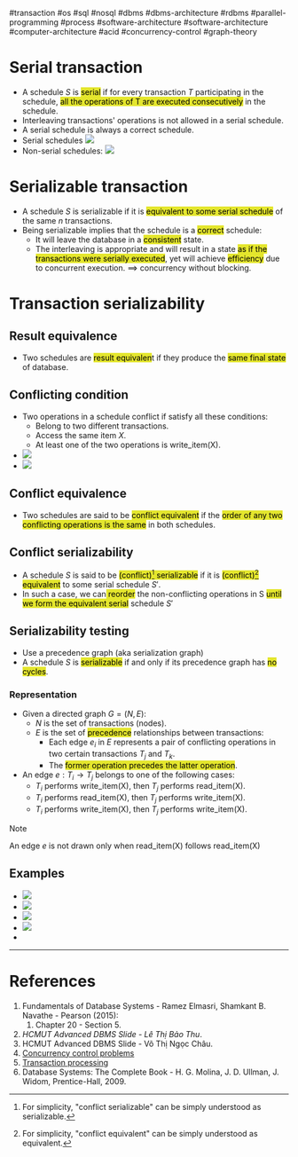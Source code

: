 #transaction #os #sql #nosql #dbms #dbms-architecture #rdbms #parallel-programming #process 
#software-architecture #software-architecture #computer-architecture  #acid #concurrency-control #graph-theory 

# Serial transaction
- A schedule $S$ is <mark style="background: #e4e62d;">serial</mark> if for every transaction $T$ participating in the schedule, <mark style="background: #e4e62d;">all the operations of T are executed consecutively</mark> in the schedule.
- Interleaving transactions' operations is not allowed in a serial schedule.
- A serial schedule is always a correct schedule.
- Serial schedules ![](Pasted%20image%2020241209142213.png)
- Non-serial schedules: ![](Pasted%20image%2020241209142236.png)
# Serializable transaction
- A schedule $S$ is serializable if it is <mark style="background: #e4e62d;">equivalent to some serial schedule</mark> of the same $n$ transactions.
- Being serializable implies that the schedule is a <mark style="background: #e4e62d;">correct</mark> schedule:
	- It will leave the database in a <mark style="background: #e4e62d;">consistent</mark> state.
	- The interleaving is appropriate and will result in a state <mark style="background: #e4e62d;">as if the transactions were serially executed</mark>, yet will achieve <mark style="background: #e4e62d;">efficiency</mark> due to concurrent execution. $\implies$ concurrency without blocking.
# Transaction serializability
## Result equivalence
- Two schedules are <mark style="background: #e4e62d;">result equivalen</mark>t if they produce the <mark style="background: #e4e62d;">same final state</mark> of database.
## Conflicting condition
- Two operations in a schedule conflict if satisfy all these conditions:
	- Belong to two different transactions.
	- Access the same item $X$.
	- At least one of the two operations is write_item(X).
- ![](Pasted%20image%2020241209093540.png)
- ![](Pasted%20image%2020241209093840.png)

## Conflict equivalence
-  Two schedules are said to be <mark style="background: #e4e62d;">conflict equivalent</mark> if the <mark style="background: #e4e62d;">order of any two conflicting operations is the same</mark> in both schedules.
## Conflict serializability
- A schedule $S$ is said to be <mark style="background: #e4e62d;">(conflict)[^1] serializable</mark> if it is <mark style="background: #e4e62d;">(conflict)[^2] equivalent</mark> to some serial schedule $S'$.
- In such a case, we can<mark style="background: #e4e62d;"> reorder</mark> the non-conflicting operations in S <mark style="background: #e4e62d;">until we form the equivalent serial</mark> schedule $S'$

## Serializability testing
- Use a precedence graph (aka serialization graph)
- A schedule $S$ is <mark style="background: #e4e62d;">serializable</mark> if and only if its precedence graph has <mark style="background: #e4e62d;">no cycles</mark>.
### Representation
- Given a directed graph $G=(N,E)$:
	- $N$ is the set of transactions (nodes).
	- $E$ is the set of <mark style="background: #e4e62d;">precedence</mark> relationships between transactions:
		- Each edge $e_i$ in $E$ represents a pair of conflicting operations in two certain transactions $T_j$ and $T_k$. 
		- The <mark style="background: #e4e62d;">former operation precedes the latter operation</mark>.
- An edge $e:T_i \rightarrow T_j$ belongs to one of the following cases:
	- $T_i$ performs write_item(X), then $T_j$ performs read_item(X).
	- $T_i$ performs read_item(X), then $T_j$ performs write_item(X).
	- $T_i$ performs write_item(X), then $T_j$ performs write_item(X).

>[!Note]
>An edge $e$ is not drawn only when read_item(X) follows read_item(X)
>

## Examples
- ![](Pasted%20image%2020241210172959.png)
- ![](Pasted%20image%2020241210173009.png)
- ![](Pasted%20image%2020241210173018.png)
- ![](Pasted%20image%2020241210173027.png)
- 
--- 
# References
1. Fundamentals of Database Systems - Ramez Elmasri, Shamkant B. Navathe - Pearson (2015):
	1. Chapter 20 - Section 5.
2. *HCMUT Advanced DBMS Slide - Lê Thị Bảo Thu*.
3. HCMUT Advanced DBMS Slide - Võ Thị Ngọc Châu.
4. [Concurrency control problems](Concurrency%20control%20problems.md)
5. [Transaction processing](Transaction%20processing.md)
7. Database Systems: The Complete Book - H. G. Molina, J. D. Ullman, J. Widom, Prentice-Hall, 2009.

[^1]: For simplicity, "conflict serializable" can be simply understood as serializable.
[^2]: For simplicity, "conflict equivalent" can be simply understood as equivalent.